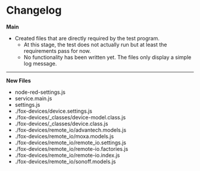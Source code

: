 # Changelog


**Main**
* Created files that are directly required by the test program.
	* At this stage, the test does not actually run but at least the requirements pass for now.
	* No functionality has been written yet. The files only display a simple log message.

---

**New Files**
* node-red-settings.js
* service.main.js
* settings.js
* ./fox-devices/device.settings.js
* ./fox-devices/_classes/device-model.class.js
* ./fox-devices/_classes/device.class.js
* ./fox-devices/remote_io/advantech.models.js
* ./fox-devices/remote_io/moxa.models.js
* ./fox-devices/remote_io/remote_io.settings.js
* ./fox-devices/remote_io/remote-io.factories.js
* ./fox-devices/remote_io/remote-io.index.js
* ./fox-devices/remote_io/sonoff.models.js
